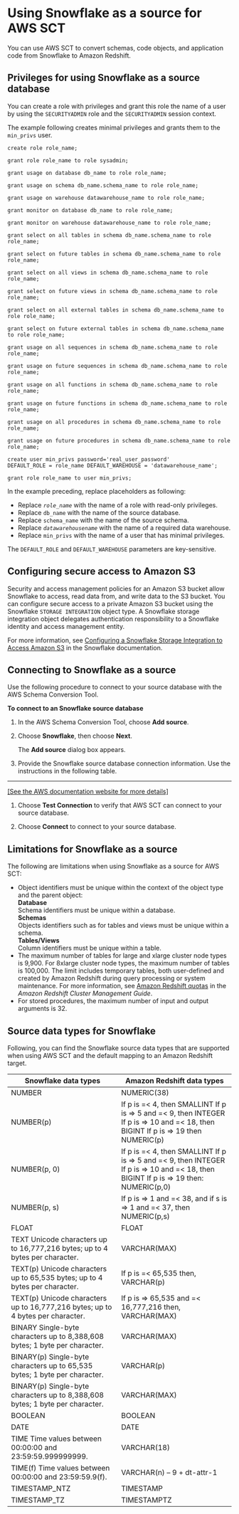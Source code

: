 # Using Snowflake as a source for AWS SCT<a name="CHAP_Source.Snowflake"></a>

You can use AWS SCT to convert schemas, code objects, and application code from Snowflake to Amazon Redshift\.

## Privileges for using Snowflake as a source database<a name="CHAP_Source.Snowflake.Permissions"></a>

You can create a role with privileges and grant this role the name of a user by using the `SECURITYADMIN` role and the `SECURITYADMIN` session context\.

The example following creates minimal privileges and grants them to the `min_privs` user\. 

```
create role role_name;  

grant role role_name to role sysadmin;

grant usage on database db_name to role role_name;  

grant usage on schema db_name.schema_name to role role_name;             

grant usage on warehouse datawarehouse_name to role role_name;

grant monitor on database db_name to role role_name;

grant monitor on warehouse datawarehouse_name to role role_name;

grant select on all tables in schema db_name.schema_name to role role_name;

grant select on future tables in schema db_name.schema_name to role role_name;

grant select on all views in schema db_name.schema_name to role role_name;

grant select on future views in schema db_name.schema_name to role role_name;

grant select on all external tables in schema db_name.schema_name to role role_name;

grant select on future external tables in schema db_name.schema_name to role role_name;

grant usage on all sequences in schema db_name.schema_name to role role_name;

grant usage on future sequences in schema db_name.schema_name to role role_name;

grant usage on all functions in schema db_name.schema_name to role role_name;

grant usage on future functions in schema db_name.schema_name to role role_name;

grant usage on all procedures in schema db_name.schema_name to role role_name;

grant usage on future procedures in schema db_name.schema_name to role role_name;

create user min_privs password='real_user_password'  
DEFAULT_ROLE = role_name DEFAULT_WAREHOUSE = 'datawarehouse_name';

grant role role_name to user min_privs;
```

In the example preceding, replace placeholders as following:
+ Replace *`role_name`* with the name of a role with read\-only privileges\.
+ Replace `db_name` with the name of the source database\.
+ Replace `schema_name` with the name of the source schema\.
+ Replace *`datawarehousename`* with the name of a required data warehouse\.
+ Replace `min_privs` with the name of a user that has minimal privileges\.

The `DEFAULT_ROLE` and `DEFAULT_WAREHOUSE` parameters are key\-sensitive\.

## Configuring secure access to Amazon S3<a name="CHAP_Source.Snowflake.IAM"></a>

Security and access management policies for an Amazon S3 bucket allow Snowflake to access, read data from, and write data to the S3 bucket\. You can configure secure access to a private Amazon S3 bucket using the Snowflake `STORAGE INTEGRATION` object type\. A Snowflake storage integration object delegates authentication responsibility to a Snowflake identity and access management entity\.

For more information, see [Configuring a Snowflake Storage Integration to Access Amazon S3](https://docs.snowflake.com/en/user-guide/data-load-s3-config-storage-integration.html) in the Snowflake documentation\. 

## Connecting to Snowflake as a source<a name="CHAP_Source.Snowflake.Connecting"></a>

Use the following procedure to connect to your source database with the AWS Schema Conversion Tool\. 

**To connect to an Snowflake source database**

1. In the AWS Schema Conversion Tool, choose **Add source**\. 

1. Choose **Snowflake**, then choose **Next**\. 

   The **Add source** dialog box appears\.

1. Provide the Snowflake source database connection information\. Use the instructions in the following table\.   
****    
[\[See the AWS documentation website for more details\]](http://docs.aws.amazon.com/SchemaConversionTool/latest/userguide/CHAP_Source.Snowflake.html)

1. Choose **Test Connection** to verify that AWS SCT can connect to your source database\. 

1. Choose **Connect** to connect to your source database\.

## Limitations for Snowflake as a source<a name="CHAP_Source.Snowflake.Limitations"></a>

The following are limitations when using Snowflake as a source for AWS SCT:
+ Object identifiers must be unique within the context of the object type and the parent object:  
**Database**  
Schema identifiers must be unique within a database\.  
**Schemas**  
Objects identifiers such as for tables and views must be unique within a schema\.  
**Tables/Views**  
Column identifiers must be unique within a table\.
+ The maximum number of tables for large and xlarge cluster node types is 9,900\. For 8xlarge cluster node types, the maximum number of tables is 100,000\. The limit includes temporary tables, both user\-defined and created by Amazon Redshift during query processing or system maintenance\. For more information, see [Amazon Redshift quotas](https://docs.aws.amazon.com/redshift/latest/mgmt/amazon-redshift-limits.html) in the *Amazon Redshift Cluster Management Guide*\.
+ For stored procedures, the maximum number of input and output arguments is 32\.

## Source data types for Snowflake<a name="CHAP_Source.Snowflake.DataTypes"></a>

Following, you can find the Snowflake source data types that are supported when using AWS SCT and the default mapping to an Amazon Redshift target\.


| Snowflake data types | Amazon Redshift data types | 
| --- | --- | 
|  NUMBER  |  NUMERIC\(38\)  | 
|  NUMBER\(p\)  |  If p is =< 4, then SMALLINT If p is => 5 and =< 9, then INTEGER If p is => 10 and =< 18, then BIGINT If p is => 19 then NUMERIC\(p\)   | 
|  NUMBER\(p, 0\)  |  If p is =< 4, then SMALLINT If p is => 5 and =< 9, then INTEGER If p is => 10 and =< 18, then BIGINT If p is => 19 then: NUMERIC\(p,0\)  | 
|  NUMBER\(p, s\)  |  If p is => 1 and =< 38, and if s is => 1 and =< 37, then NUMERIC\(p,s\)   | 
|  FLOAT  | FLOAT | 
|  TEXT Unicode characters up to 16,777,216 bytes; up to 4 bytes per character\.  |  VARCHAR\(MAX\)  | 
|  TEXT\(p\) Unicode characters up to 65,535 bytes; up to 4 bytes per character\.  |  If p is =< 65,535 then, VARCHAR\(p\)  | 
|  TEXT\(p\) Unicode characters up to 16,777,216 bytes; up to 4 bytes per character\.  |  If p is => 65,535 and =< 16,777,216 then, VARCHAR\(MAX\)  | 
|  BINARY Single\-byte characters up to 8,388,608 bytes; 1 byte per character\.  | VARCHAR\(MAX\) | 
|  BINARY\(p\) Single\-byte characters up to 65,535 bytes; 1 byte per character\.  | VARCHAR\(p\) | 
|  BINARY\(p\) Single\-byte characters up to 8,388,608 bytes; 1 byte per character\.  | VARCHAR\(MAX\) | 
|  BOOLEAN  | BOOLEAN | 
|  DATE  | DATE | 
|  TIME Time values between 00:00:00 and 23:59:59\.999999999\.  | VARCHAR\(18\) | 
|  TIME\(f\) Time values between 00:00:00 and 23:59:59\.9\(f\)\.   | VARCHAR\(n\) – 9 \+ dt\-attr\-1 | 
|  TIMESTAMP\_NTZ  | TIMESTAMP | 
|  TIMESTAMP\_TZ  | TIMESTAMPTZ | 